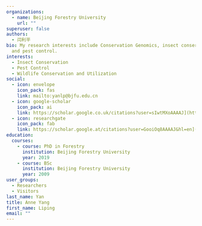 ```yaml
---
organizations:
  - name: Beijing Forestry University
    url: ""
superuser: false
authors:
  - 闫利平
bio: My research interests include Conservation Genomics, insect conservation
  and pest control.
interests:
  - Insect Conservation
  - Pest Control
  - Wildlife Conservation and Utilization
social:
  - icon: envelope
    icon_pack: fas
    link: mailto:yanlp@bjfu.edu.cn
  - icon: google-scholar
    icon_pack: ai
    link: https://scholar.google.co.uk/citations?user=sIwtMXoAAAAJ](https://scholar.google.at/citations?user=GooiOq8AAAAJ&hl=en
  - icon: researchgate
    icon_pack: fab
    link: https://scholar.google.at/citations?user=GooiOq8AAAAJ&hl=en](https://www.researchgate.net/profile/Liping-Yan-3
education:
  courses:
    - course: PhD in Forestry
      institution: Beijing Forestry University
      year: 2019
    - course: BSc
      institution: Beijing Forestry University
      year: 2009
user_groups:
  - Researchers
  - Visitors
last_name: Yan
title: Anne Yang
first_name: Liping
email: ""
---
```

